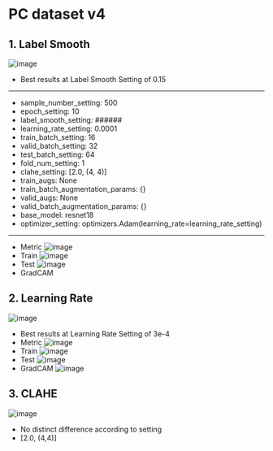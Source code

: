 # PC dataset v4

## 1. Label Smooth
![image](https://github.com/user-attachments/assets/4740eb52-5598-49f0-9902-0285e4d73008)
- Best results at Label Smooth Setting of 0.15
---
- sample_number_setting: 500
- epoch_setting: 10
- label_smooth_setting: ######
- learning_rate_setting: 0.0001
- train_batch_setting: 16
- valid_batch_setting: 32
- test_batch_setting: 64
- fold_num_setting: 1
- clahe_setting: [2.0, (4, 4)]
- train_augs: None
- train_batch_augmentation_params: {}
- valid_augs: None
- valid_batch_augmentation_params: {}
- base_model: resnet18
- optimizer_setting: optimizers.Adam(learning_rate=learning_rate_setting)
---
- Metric
![image](https://github.com/user-attachments/assets/5d35c753-72d7-49fb-a187-4c28920b2c9f)
- Train
![image](https://github.com/user-attachments/assets/48243f5d-2f13-4f72-a0e2-572b3213a5ba)
- Test
![image](https://github.com/user-attachments/assets/56da8d3d-6306-4bde-af9c-1f911a44159f)
- GradCAM


## 2. Learning Rate
![image](https://github.com/user-attachments/assets/01b06145-0b07-447e-97f4-b6dc3d6ecd6d)
- Best results at Learning Rate Setting of 3e-4
- Metric
![image](https://github.com/user-attachments/assets/56509357-5701-4ae3-870d-aa8ca5c0d039)
- Train
![image](https://github.com/user-attachments/assets/ec4affff-e738-447d-8a5c-0eea1e002b23)
- Test
![image](https://github.com/user-attachments/assets/0af6a75e-a575-4352-bb5b-f379397689fa)
- GradCAM
![image](https://github.com/user-attachments/assets/133fb62f-7916-4d3a-9461-8f1e44043e88)


## 3. CLAHE
![image](https://github.com/user-attachments/assets/3cdbd0ea-2c60-480d-b1e7-f3ce69629e28)
- No distinct difference according to setting
- [2.0, (4,4)]
